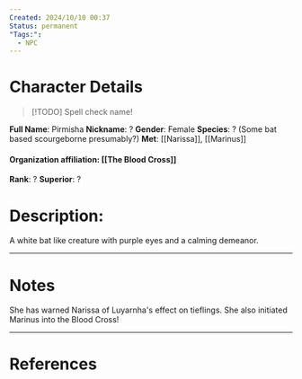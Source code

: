 ```yaml
---
Created: 2024/10/10 00:37
Status: permanent
"Tags:":
  - NPC
---
```

# Character Details
> [!TODO] Spell check name!

**Full Name**: Pirmisha
**Nickname**: ?
**Gender**: Female
**Species**: ? (Some bat based scourgeborne presumably?)
**Met**: [[Narissa]], [[Marinus]]
#### Organization affiliation: [[The Blood Cross]]
**Rank**: ?
**Superior**: ?
# Description:
A white bat like creature with purple eyes and a calming demeanor.

---
# Notes
She has warned Narissa of Luyarnha's effect on tieflings.
She also initiated Marinus into the Blood Cross!

---
# References